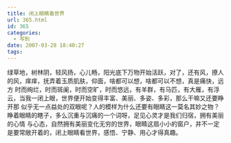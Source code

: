 ```yaml
---
title: 闭上眼睛看世界
url: 365.html
id: 365
categories:
  - 写到
date: 2007-03-28 18:40:27
tags:
---
```


绿草地，树林阴，轻风扬，心儿畅，阳光底下万物开始活跃，对了，还有风，撩人的风，痒痒，抚弄着玉质肌肤，仰面，啥都可以想，啥都可以不想，真是痛快，远方 时而绚烂，时而斑阑，时而空旷，时而悠远，有羊群，有马匹，有大雁，有浮云，当我一闭上眼，世界便开始变得丰富、美丽、多姿、多彩，那么干嘛又还要睁开那 似乎无一点益处的双眼呢？人的模样为什么还要有眼睛这一莫名其妙之物？睁着眼睛的瞎子，多么沉重与沉痛的一个词呀，足见心灵才是我们归宿，拥有美丽的心情 与心态，自然拥有美丽变化无穷的世界，眼睛这扇小小的窗户，并不一定是要常敞开着的，闭上眼睛看世界，感悟、宁静、用心才得真趣。